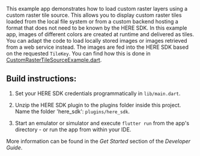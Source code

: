 This example app demonstrates how to load custom raster layers using a custom raster tile source. This allows you to display custom raster tiles loaded from the local file system or from a custom backend hosting a format that does not need to be known by the HERE SDK. In this example app, images of different colors are created at runtime and delivered as tiles. You can adapt the code to load locally stored images or images retrieved from a web service instead. The images are fed into the HERE SDK based on the requested `TileKey`. You can find how this is done in [CustomRasterTileSourceExample.dart](lib/CustomRasterTileSourceExample.dart).

Build instructions:
-------------------

1) Set your HERE SDK credentials programmatically in `lib/main.dart`.

2) Unzip the HERE SDK plugin to the plugins folder inside this project. Name the folder 'here_sdk': `plugins/here_sdk`.

3) Start an emulator or simulator and execute `flutter run` from the app's directory - or run the app from within your IDE.

More information can be found in the _Get Started_ section of the _Developer Guide_.
